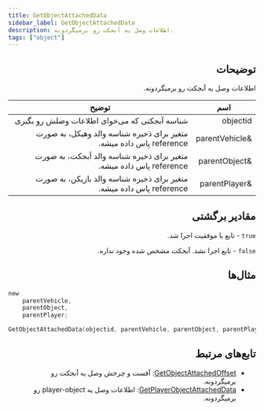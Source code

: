 ```yaml
---
title: GetObjectAttachedData
sidebar_label: GetObjectAttachedData
description: اطلاعات وصل یه آبجکت رو برمیگردونه.
tags: ["object"]
---
```


<VersionWarn version='omp v1.1.0.2612' />

<div dir="rtl" style={{ textAlign: "right" }}>

## توضیحات

اطلاعات وصل یه آبجکت رو برمیگردونه.

| اسم           | توضیح                                                                     |
|----------------|---------------------------------------------------------------------------|
| objectid       | شناسه آبجکتی که می‌خوای اطلاعات وصلش رو بگیری                      |
| &parentVehicle | متغیر برای ذخیره شناسه والد وهیکل، به صورت reference پاس داده میشه. |
| &parentObject  | متغیر برای ذخیره شناسه والد آبجکت، به صورت reference پاس داده میشه.  |
| &parentPlayer  | متغیر برای ذخیره شناسه والد بازیکن، به صورت reference پاس داده میشه.  |

## مقادیر برگشتی

`true` - تابع با موفقیت اجرا شد.

`false` - تابع اجرا نشد. آبجکت مشخص شده وجود نداره.

## مثال‌ها

</div>

```c
new 
    parentVehicle,
    parentObject,
    parentPlayer;

GetObjectAttachedData(objectid, parentVehicle, parentObject, parentPlayer);
```

<div dir="rtl" style={{ textAlign: "right" }}>

## تابع‌های مرتبط

- [GetObjectAttachedOffset](GetObjectAttachedOffset): آفست و چرخش وصل یه آبجکت رو برمیگردونه.
- [GetPlayerObjectAttachedData](GetPlayerObjectAttachedData): اطلاعات وصل یه player-object رو برمیگردونه.

</div>